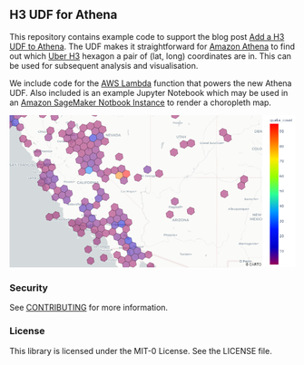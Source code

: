## H3 UDF for Athena

This repository contains example code to support the blog post [Add a H3 UDF to Athena](). The UDF makes it straightforward for [Amazon Athena](https://aws.amazon.com/athena/) to find out which [Uber H3](https://eng.uber.com/h3/) hexagon a pair of (lat, long) coordinates are in. This can be used for subsequent analysis and visualisation. 

We include code for the [AWS Lambda](https://aws.amazon.com/lambda/) function that powers the new Athena UDF. Also included is an example Jupyter Notebook which may be used in an [Amazon SageMaker Notbook Instance](https://docs.aws.amazon.com/sagemaker/latest/dg/nbi.html) to render a choropleth map.

![Map](./media/earthquake_map.png "Example map.")

### Security

See [CONTRIBUTING](CONTRIBUTING.md#security-issue-notifications) for more information.

### License

This library is licensed under the MIT-0 License. See the LICENSE file.